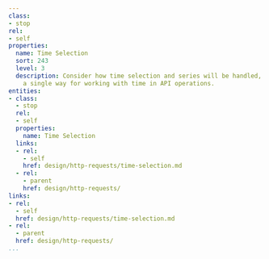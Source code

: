 ```yaml
---
class:
- stop
rel:
- self
properties:
  name: Time Selection
  sort: 243
  level: 3
  description: Consider how time selection and series will be handled, and establish
    a single way for working with time in API operations.
entities:
- class:
  - stop
  rel:
  - self
  properties:
    name: Time Selection
  links:
  - rel:
    - self
    href: design/http-requests/time-selection.md
  - rel:
    - parent
    href: design/http-requests/
links:
- rel:
  - self
  href: design/http-requests/time-selection.md
- rel:
  - parent
  href: design/http-requests/
...
```

